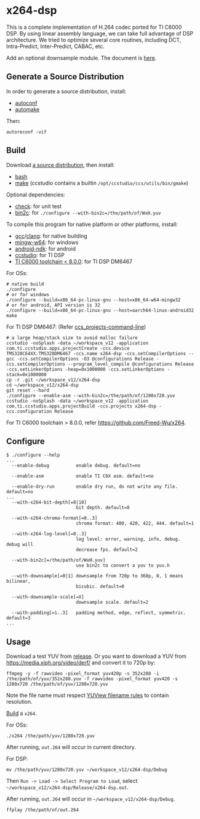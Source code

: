 # x264-dsp

This is a complete implementation of H.264 codec ported for TI C6000 DSP.
By using linear assembly language, we can take full advantage of DSP
architecture.
We tried to optimize several core routines, including DCT, Intra-Predict,
Inter-Predict, CABAC, etc.

Add an optional downsample module. The document is
[here](https://x264-dsp.readthedocs.io/en/latest/md_docs_resources_downsample.html).

## Generate a Source Distribution

In order to generate a source distribution, install:

- [autoconf](https://www.gnu.org/software/autoconf)
- [automake](https://www.gnu.org/software/automake)

Then:

```shell
autoreconf -vif
```

## Build

Download
[a source distribution](https://github.com/Freed-Wu/x264-dsp/releases), then
install:

- [bash](https://www.gnu.org/software/bash)
- [make](https://www.gnu.org/software/make) (ccstudio contains a builtin
  `/opt/ccstudio/ccs/utils/bin/gmake`)

Optional dependencies:

- [check](https://github.com/libcheck/check): for unit test
- [bin2c](https://github.com/adobe/bin2c): for
  `./configure --with-bin2c=/the/path/of/WxH.yuv`

To compile this program for native platform or other platforms, install:

- [gcc](https://gcc.gnu.org)/[clang](https://clang.llvm.org/): for native
  building
- [mingw-w64](https://archlinux.org/packages/community/x86_64/mingw-w64-gcc):
  for windows
- [android-ndk](https://aur.archlinux.org/packages/android-ndk): for android
- [ccstudio](https://aur.archlinux.org/packages/ccstudio): for TI DSP
- [TI C6000 toolchain \< 8.0.0](https://www.ti.com/tool/C6000-CGT): for TI DSP
  DM6467

For OSs:

```shell
# native build
./configure
# or for windows
./configure --build=x86_64-pc-linux-gnu --host=x86_64-w64-mingw32
# or for android, API version is 32
./configure --build=x86_64-pc-linux-gnu --host=aarch64-linux-android32
make
```

For TI DSP DM6467: (Refer
[ccs_projects-command-line](https://software-dl.ti.com/ccs/esd/documents/ccs_projects-command-line.html))

<!-- markdownlint-disable MD013 -->

```shell
# a large heap/stack size to avoid malloc failure
ccstudio -noSplash -data ~/workspace_v12 -application com.ti.ccstudio.apps.projectCreate -ccs.device TMS320C64XX.TMS320DM6467 -ccs.name x264-dsp -ccs.setCompilerOptions --gcc -ccs.setCompilerOptions -O3 @configurations Release -ccs.setCompilerOptions --program_level_compile @configurations Release -ccs.setLinkerOptions -heap=0x1000000 -ccs.setLinkerOptions -stack=0x1000000
cp -r .git ~/workspace_v12/x264-dsp
cd ~/workspace_v12/x264-dsp
git reset --hard
./configure --enable-asm --with-bin2c=/the/path/of/1280x720.yuv
ccstudio -noSplash -data ~/workspace_v12 -application com.ti.ccstudio.apps.projectBuild -ccs.projects x264-dsp -ccs.configuration Release
```

<!-- markdownlint-enable MD013 -->

For TI C6000 toolchain > 8.0.0, refer <https://github.com/Freed-Wu/x264>.

## Configure

```shell
$ ./configure --help
...
  --enable-debug          enable debug. default=no

  --enable-asm            enable TI C6X asm. default=no

  --enable-dry-run        enable dry run, do not write any file. default=no
...
  --with-x264-bit-depth[=8|10]
                          bit depth. default=8

  --with-x264-chroma-format[=0..3]
                          chroma format: 400, 420, 422, 444. default=1

  --with-x264-log-level[=0..3]
                          log level: error, warning, info, debug. debug will
                          decrease fps. default=2

  --with-bin2c[=/the/path/of/WxH.yuv]
                          use bin2c to convert a yuv to yuv.h

  --with-downsample[=0|1] downsample from 720p to 360p, 0, 1 means bilinear,
                          bicubic. default=0

  --with-downsample-scale[=X]
                          downsample scale. default=2

  --with-padding[=1..3]   padding method, edge, reflect, symmetric. default=3
...
```

## Usage

Download a test YUV from
[release](https://github.com/Freed-Wu/x264-dsp/releases). Or you want to
download a YUV from <https://media.xiph.org/video/derf/> and convert it to 720p
by:

<!-- markdownlint-disable MD013 -->

```shell
ffmpeg -y -f rawvideo -pixel_format yuv420p -s 352x288 -i /the/path/of/yuv/352x288.yuv -f rawvideo -pixel_format yuv420 -s 1280x720 /the/path/of/yuv/1280x720.yuv
```

<!-- markdownlint-enable MD013 -->

Note the file name must respect
[YUView filename rules](https://github.com/IENT/YUView/wiki/YUV-File-Names)
to contain resolution.

[Build](#build) a `x264`.

For OSs:

```shell
./x264 /the/path/yuv/1280x720.yuv
```

After running, `out.264` will occur in current directory.

For DSP:

```shell
mv /the/path/yuv/1280x720.yuv ~/workspace_v12/x264-dsp/Debug
```

Then `Run -> Load -> Select Program to Load`, select
`~/workspace_v12/x264-dsp/Release/x264-dsp.out`.

After running, `out.264` will occur in `~/workspace_v12/x264-dsp/Debug`.

```shell
ffplay /the/path/of/out.264
```
